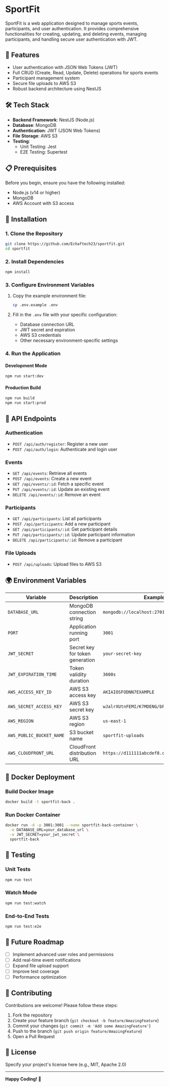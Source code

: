# SportFit

SportFit is a web application designed to manage sports events, participants, and user authentication. It provides comprehensive functionalities for creating, updating, and deleting events, managing participants, and handling secure user authentication with JWT.

## 🚀 Features

- User authentication with JSON Web Tokens (JWT)
- Full CRUD (Create, Read, Update, Delete) operations for sports events
- Participant management system
- Secure file uploads to AWS S3
- Robust backend architecture using NestJS

## 🛠️ Tech Stack

- **Backend Framework**: NestJS (Node.js)
- **Database**: MongoDB
- **Authentication**: JWT (JSON Web Tokens)
- **File Storage**: AWS S3
- **Testing**: 
  - Unit Testing: Jest
  - E2E Testing: Supertest

## 📋 Prerequisites

Before you begin, ensure you have the following installed:

- Node.js (v14 or higher)
- MongoDB
- AWS Account with S3 access

## 🔧 Installation

### 1. Clone the Repository

```bash
git clone https://github.com/Echaftech23/sportfit.git
cd sportfit
```

### 2. Install Dependencies

```bash
npm install
```

### 3. Configure Environment Variables

1. Copy the example environment file:
   ```bash
   cp .env.example .env
   ```

2. Fill in the `.env` file with your specific configuration:
   - Database connection URL
   - JWT secret and expiration
   - AWS S3 credentials
   - Other necessary environment-specific settings

### 4. Run the Application

#### Development Mode
```bash
npm run start:dev
```

#### Production Build
```bash
npm run build
npm run start:prod
```

## 📡 API Endpoints

### Authentication
- `POST /api/auth/register`: Register a new user
- `POST /api/auth/login`: Authenticate and login user

### Events
- `GET /api/events`: Retrieve all events
- `POST /api/events`: Create a new event
- `GET /api/events/:id`: Fetch a specific event
- `PUT /api/events/:id`: Update an existing event
- `DELETE /api/events/:id`: Remove an event

### Participants
- `GET /api/participants`: List all participants
- `POST /api/participants`: Add a new participant
- `GET /api/participants/:id`: Get participant details
- `PUT /api/participants/:id`: Update participant information
- `DELETE /api/participants/:id`: Remove a participant

### File Uploads
- `POST /api/uploads`: Upload files to AWS S3

## 🌍 Environment Variables

| Variable | Description | Example |
|----------|-------------|---------|
| `DATABASE_URL` | MongoDB connection string | `mongodb://localhost:27017/sportfit` |
| `PORT` | Application running port | `3001` |
| `JWT_SECRET` | Secret key for token generation | `your-secret-key` |
| `JWT_EXPIRATION_TIME` | Token validity duration | `3600s` |
| `AWS_ACCESS_KEY_ID` | AWS S3 access key | `AKIAIOSFODNN7EXAMPLE` |
| `AWS_SECRET_ACCESS_KEY` | AWS S3 secret key | `wJalrXUtnFEMI/K7MDENG/bPxRfiCYEXAMPLEKEY` |
| `AWS_REGION` | AWS S3 region | `us-east-1` |
| `AWS_PUBLIC_BUCKET_NAME` | S3 bucket name | `sportfit-uploads` |
| `AWS_CLOUDFRONT_URL` | CloudFront distribution URL | `https://d111111abcdef8.cloudfront.net` |

## 🐳 Docker Deployment

### Build Docker Image
```bash
docker build -t sportfit-back .
```

### Run Docker Container
```bash
docker run -d -p 3001:3001 --name sportfit-back-container \
  -e DATABASE_URL=your_database_url \
  -e JWT_SECRET=your_jwt_secret \
  sportfit-back
```

## 🧪 Testing

### Unit Tests
```bash
npm run test
```

### Watch Mode
```bash
npm run test:watch
```

### End-to-End Tests
```bash
npm run test:e2e
```

## 🚧 Future Roadmap

- [ ] Implement advanced user roles and permissions
- [ ] Add real-time event notifications
- [ ] Expand file upload support
- [ ] Improve test coverage
- [ ] Performance optimization

## 🤝 Contributing

Contributions are welcome! Please follow these steps:

1. Fork the repository
2. Create your feature branch (`git checkout -b feature/AmazingFeature`)
3. Commit your changes (`git commit -m 'Add some AmazingFeature'`)
4. Push to the branch (`git push origin feature/AmazingFeature`)
5. Open a Pull Request

## 📄 License

Specify your project's license here (e.g., MIT, Apache 2.0)

---

**Happy Coding! 🚀**